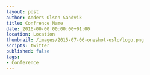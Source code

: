 ```yaml
---
layout: post
author: Anders Olsen Sandvik
title: Confrence Name
date: 2016-00-00 00:00:00+01:00
location: Location
thumbnail: /images/2015-07-06-oneshot-oslo/logo.png
scripts: twitter
published: false
tags:
- Conference
---
```

